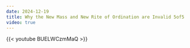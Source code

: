 ```yaml
---
date: 2024-12-19
title: Why the New Mass and New Rite of Ordination are Invalid 5of5
video: true
---
```



{{< youtube BUELWCzmMaQ >}}
